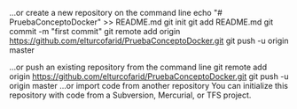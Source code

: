 …or create a new repository on the command line
echo "# PruebaConceptoDocker" >> README.md
git init
git add README.md
git commit -m "first commit"
git remote add origin https://github.com/elturcofarid/PruebaConceptoDocker.git
git push -u origin master
                
…or push an existing repository from the command line
git remote add origin https://github.com/elturcofarid/PruebaConceptoDocker.git
git push -u origin master
…or import code from another repository
You can initialize this repository with code from a Subversion, Mercurial, or TFS project.
